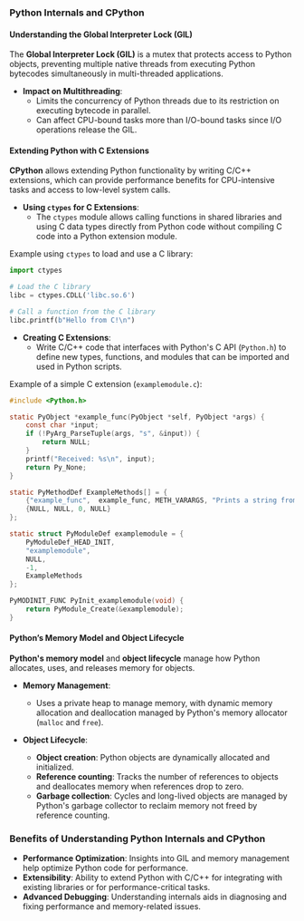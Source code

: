 ### Python Internals and CPython

#### Understanding the Global Interpreter Lock (GIL)

The **Global Interpreter Lock (GIL)** is a mutex that protects access to Python objects, preventing multiple native threads from executing Python bytecodes simultaneously in multi-threaded applications.

- **Impact on Multithreading**:
  - Limits the concurrency of Python threads due to its restriction on executing bytecode in parallel.
  - Can affect CPU-bound tasks more than I/O-bound tasks since I/O operations release the GIL.

#### Extending Python with C Extensions

**CPython** allows extending Python functionality by writing C/C++ extensions, which can provide performance benefits for CPU-intensive tasks and access to low-level system calls.

- **Using `ctypes` for C Extensions**:
  - The `ctypes` module allows calling functions in shared libraries and using C data types directly from Python code without compiling C code into a Python extension module.

Example using `ctypes` to load and use a C library:

```python
import ctypes

# Load the C library
libc = ctypes.CDLL('libc.so.6')

# Call a function from the C library
libc.printf(b"Hello from C!\n")
```

- **Creating C Extensions**:
  - Write C/C++ code that interfaces with Python's C API (`Python.h`) to define new types, functions, and modules that can be imported and used in Python scripts.

Example of a simple C extension (`examplemodule.c`):

```c
#include <Python.h>

static PyObject *example_func(PyObject *self, PyObject *args) {
    const char *input;
    if (!PyArg_ParseTuple(args, "s", &input)) {
        return NULL;
    }
    printf("Received: %s\n", input);
    return Py_None;
}

static PyMethodDef ExampleMethods[] = {
    {"example_func",  example_func, METH_VARARGS, "Prints a string from Python"},
    {NULL, NULL, 0, NULL}
};

static struct PyModuleDef examplemodule = {
    PyModuleDef_HEAD_INIT,
    "examplemodule",
    NULL,
    -1,
    ExampleMethods
};

PyMODINIT_FUNC PyInit_examplemodule(void) {
    return PyModule_Create(&examplemodule);
}
```

#### Python’s Memory Model and Object Lifecycle

**Python's memory model** and **object lifecycle** manage how Python allocates, uses, and releases memory for objects.

- **Memory Management**:

  - Uses a private heap to manage memory, with dynamic memory allocation and deallocation managed by Python's memory allocator (`malloc` and `free`).

- **Object Lifecycle**:
  - **Object creation**: Python objects are dynamically allocated and initialized.
  - **Reference counting**: Tracks the number of references to objects and deallocates memory when references drop to zero.
  - **Garbage collection**: Cycles and long-lived objects are managed by Python's garbage collector to reclaim memory not freed by reference counting.

### Benefits of Understanding Python Internals and CPython

- **Performance Optimization**: Insights into GIL and memory management help optimize Python code for performance.
- **Extensibility**: Ability to extend Python with C/C++ for integrating with existing libraries or for performance-critical tasks.
- **Advanced Debugging**: Understanding internals aids in diagnosing and fixing performance and memory-related issues.

